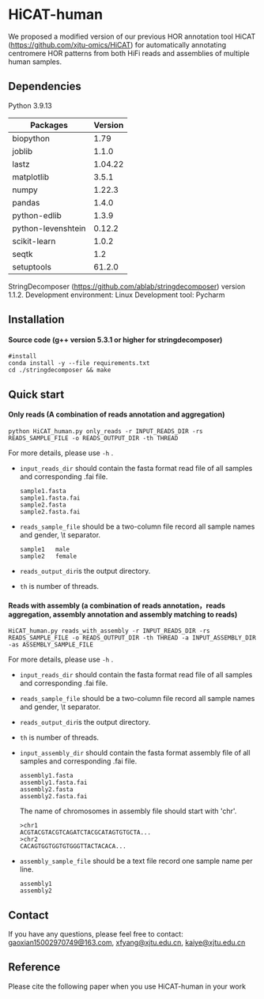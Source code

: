 # HiCAT-human

We proposed a modified version of our previous HOR annotation tool HiCAT (https://github.com/xjtu-omics/HiCAT) for automatically annotating centromere HOR patterns from both HiFi reads and assemblies of multiple human samples.

## Dependencies

Python 3.9.13

| Packages           | Version |
| ------------------ | ------- |
| biopython          | 1.79    |
| joblib             | 1.1.0   |
| lastz              | 1.04.22 |
| matplotlib         | 3.5.1   |
| numpy              | 1.22.3  |
| pandas             | 1.4.0   |
| python-edlib       | 1.3.9   |
| python-levenshtein | 0.12.2  |
| scikit-learn       | 1.0.2   |
| seqtk              | 1.2     |
| setuptools         | 61.2.0  |

StringDecomposer (https://github.com/ablab/stringdecomposer)  version 1.1.2.
Development environment: Linux
Development tool: Pycharm

## Installation

#### Source code (g++ version 5.3.1 or higher for stringdecomposer)

```
#install
conda install -y --file requirements.txt
cd ./stringdecomposer && make
```

## Quick start

#### Only reads (A combination of reads annotation and aggregation)

```
python HiCAT_human.py only_reads -r INPUT_READS_DIR -rs READS_SAMPLE_FILE -o READS_OUTPUT_DIR -th THREAD
```

For more details, please use `-h` .

- `input_reads_dir` should contain the fasta format read file of all samples and corresponding .fai file. 

  ```
  sample1.fasta
  sample1.fasta.fai
  sample2.fasta
  sample2.fasta.fai
  ```

- `reads_sample_file` should be a two-column file record all sample names and gender, \t separator. 

  ```
  sample1	male
  sample2	female
  ```

- `reads_output_dir`is the output directory.

- `th` is number of threads.

#### Reads with assembly (a combination of reads annotation，reads aggregation, assembly annotation and assembly matching to reads)

```
HiCAT_human.py reads_with_assembly -r INPUT_READS_DIR -rs READS_SAMPLE_FILE -o READS_OUTPUT_DIR -th THREAD -a INPUT_ASSEMBLY_DIR -as ASSEMBLY_SAMPLE_FILE
```

For more details, please use `-h` .

- `input_reads_dir` should contain the fasta format read file of all samples and corresponding .fai file. 

- `reads_sample_file` should be a two-column file record all sample names and gender, \t separator. 

- `reads_output_dir`is the output directory.

- `th` is number of threads.

- `input_assembly_dir` should contain the fasta format assembly file of all samples and corresponding .fai file.

  ```
  assembly1.fasta
  assembly1.fasta.fai
  assembly2.fasta
  assembly2.fasta.fai
  ```

  The name of chromosomes in assembly file should start with 'chr'.

  ```
  >chr1
  ACGTACGTACGTCAGATCTACGCATAGTGTGCTA...
  >chr2
  CACAGTGGTGGTGTGGGTTACTACACA...
  ```

- `assembly_sample_file` should be a text file record one sample name per line.

  ```
  assembly1
  assembly2
  ```

## Contact

If you have any questions, please feel free to contact: [gaoxian15002970749@163.com](mailto:gaoxian15002970749@163.com), [xfyang@xjtu.edu.cn](mailto:xfyang@xjtu.edu.cn), [kaiye@xjtu.edu.cn](mailto:kaiye@xjtu.edu.cn)

## Reference

Please cite the following paper when you use HiCAT-human in your work